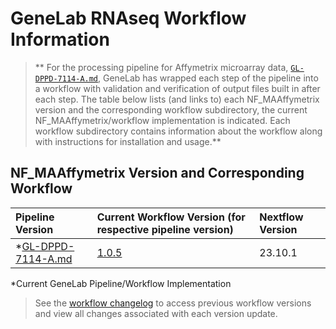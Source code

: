 # GeneLab RNAseq Workflow Information

> ** For the processing pipeline for Affymetrix microarray data,
[`GL-DPPD-7114-A.md`](../Pipeline_GL-DPPD-7114_Versions/GL-DPPD-7114-A.md),
GeneLab has wrapped each step of the pipeline into a workflow with validation and verification of output files built in after each step. The table below lists (and links to) each NF_MAAffymetrix version and the corresponding workflow subdirectory, the current NF_MAAffymetrix/workflow implementation is indicated. Each workflow subdirectory contains information about the workflow along with instructions for installation and usage.**  

## NF_MAAffymetrix Version and Corresponding Workflow

|Pipeline Version|Current Workflow Version (for respective pipeline version)|Nextflow Version|
|:---------------|:---------------------------------------------------------|:---------------|
|*[GL-DPPD-7114-A.md](../Pipeline_GL-DPPD-7114_Versions/GL-DPPD-7114-A.md)|[1.0.5](NF_MAAffymetrix)|23.10.1|

*Current GeneLab Pipeline/Workflow Implementation

> See the [workflow changelog](NF_MAAffymetrix/CHANGELOG.md) to access previous workflow versions and view all changes associated with each version update. 